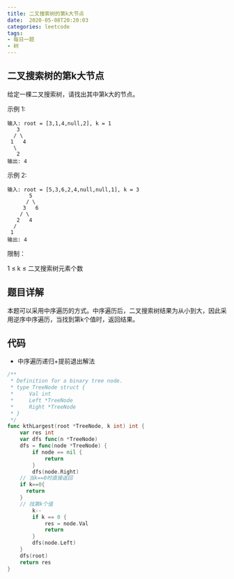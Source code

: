 ```yaml
---
title: 二叉搜索树的第k大节点
date:  2020-05-08T20:20:03
categories: leetcode
tags:
- 每日一题
- 树
---
```




## 二叉搜索树的第k大节点

给定一棵二叉搜索树，请找出其中第k大的节点。

 

示例 1:

```
输入: root = [3,1,4,null,2], k = 1
   3
  / \
 1   4
  \
   2
输出: 4
```

示例 2:

```
输入: root = [5,3,6,2,4,null,null,1], k = 3
       5
      / \
     3   6
    / \
   2   4
  /
 1
输出: 4
```


限制：

1 ≤ k ≤ 二叉搜索树元素个数

## 题目详解

本题可以采用中序遍历的方式。中序遍历后，二叉搜索树结果为从小到大，因此采用逆序中序遍历，当找到第k个值时，返回结果。

## 代码

+ 中序遍历递归+提前退出解法

```go
/**
 * Definition for a binary tree node.
 * type TreeNode struct {
 *     Val int
 *     Left *TreeNode
 *     Right *TreeNode
 * }
 */
func kthLargest(root *TreeNode, k int) int {
	var res int
	var dfs func(n *TreeNode)
	dfs = func(node *TreeNode) {
		if node == nil {
			return
		}
		dfs(node.Right)
    // 当k==0时直接返回
    if k==0{
      return
    }
    // 找第k个值
		k--
		if k == 0 {
			res = node.Val
			return
		}
		dfs(node.Left)
	}
	dfs(root)
	return res
}
```

